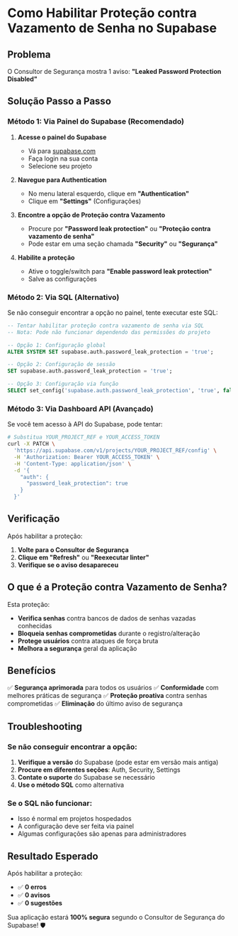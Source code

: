 # Como Habilitar Proteção contra Vazamento de Senha no Supabase

## Problema
O Consultor de Segurança mostra 1 aviso: **"Leaked Password Protection Disabled"**

## Solução Passo a Passo

### Método 1: Via Painel do Supabase (Recomendado)

1. **Acesse o painel do Supabase**
   - Vá para [supabase.com](https://supabase.com)
   - Faça login na sua conta
   - Selecione seu projeto

2. **Navegue para Authentication**
   - No menu lateral esquerdo, clique em **"Authentication"**
   - Clique em **"Settings"** (Configurações)

3. **Encontre a opção de Proteção contra Vazamento**
   - Procure por **"Password leak protection"** ou **"Proteção contra vazamento de senha"**
   - Pode estar em uma seção chamada **"Security"** ou **"Segurança"**

4. **Habilite a proteção**
   - Ative o toggle/switch para **"Enable password leak protection"**
   - Salve as configurações

### Método 2: Via SQL (Alternativo)

Se não conseguir encontrar a opção no painel, tente executar este SQL:

```sql
-- Tentar habilitar proteção contra vazamento de senha via SQL
-- Nota: Pode não funcionar dependendo das permissões do projeto

-- Opção 1: Configuração global
ALTER SYSTEM SET supabase.auth.password_leak_protection = 'true';

-- Opção 2: Configuração de sessão
SET supabase.auth.password_leak_protection = 'true';

-- Opção 3: Configuração via função
SELECT set_config('supabase.auth.password_leak_protection', 'true', false);
```

### Método 3: Via Dashboard API (Avançado)

Se você tem acesso à API do Supabase, pode tentar:

```bash
# Substitua YOUR_PROJECT_REF e YOUR_ACCESS_TOKEN
curl -X PATCH \
  'https://api.supabase.com/v1/projects/YOUR_PROJECT_REF/config' \
  -H 'Authorization: Bearer YOUR_ACCESS_TOKEN' \
  -H 'Content-Type: application/json' \
  -d '{
    "auth": {
      "password_leak_protection": true
    }
  }'
```

## Verificação

Após habilitar a proteção:

1. **Volte para o Consultor de Segurança**
2. **Clique em "Refresh"** ou **"Reexecutar linter"**
3. **Verifique se o aviso desapareceu**

## O que é a Proteção contra Vazamento de Senha?

Esta proteção:

- **Verifica senhas** contra bancos de dados de senhas vazadas conhecidas
- **Bloqueia senhas comprometidas** durante o registro/alteração
- **Protege usuários** contra ataques de força bruta
- **Melhora a segurança** geral da aplicação

## Benefícios

✅ **Segurança aprimorada** para todos os usuários
✅ **Conformidade** com melhores práticas de segurança
✅ **Proteção proativa** contra senhas comprometidas
✅ **Eliminação** do último aviso de segurança

## Troubleshooting

### Se não conseguir encontrar a opção:

1. **Verifique a versão** do Supabase (pode estar em versão mais antiga)
2. **Procure em diferentes seções**: Auth, Security, Settings
3. **Contate o suporte** do Supabase se necessário
4. **Use o método SQL** como alternativa

### Se o SQL não funcionar:

- Isso é normal em projetos hospedados
- A configuração deve ser feita via painel
- Algumas configurações são apenas para administradores

## Resultado Esperado

Após habilitar a proteção:
- ✅ **0 erros**
- ✅ **0 avisos** 
- ✅ **0 sugestões**

Sua aplicação estará **100% segura** segundo o Consultor de Segurança do Supabase! 🛡️

